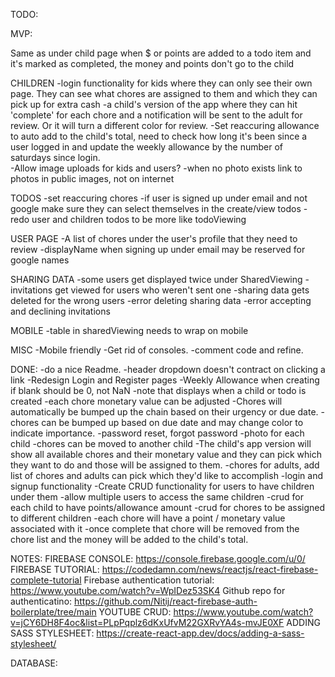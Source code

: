 TODO:

MVP:

<!-- Under user page, todos should be similar to todo page, with colored due dates -->

Same as under child page
when $ or points are added to a todo item and it's marked as completed, the money and points don't go to the child

<!-- weird animation of navbar buttons on click -->
<!-- create a home page when not logged in that tells about the app and has a register and login button -->
<!-- -todo Counter updates when a new todo for the current user is added, not only on reload -->

CHILDREN
-login functionality for kids where they can only see their own page. They can see what chores are assigned to them and which they can pick up for extra cash
-a child's version of the app where they can hit 'complete' for each chore and a notification will be sent to the adult for review. Or it will turn a different color for review.
-Set reaccuring allowance to auto add to the child's total, need to check how long it's been since a user logged in and update the weekly allowance by the number of saturdays since login.  
-Allow image uploads for kids and users?
-when no photo exists link to photos in public images, not on internet

TODOS
-set reaccuring chores
-if user is signed up under email and not google make sure they can select themselves in the create/view todos
-redo user and children todos to be more like todoViewing

USER PAGE
-A list of chores under the user's profile that they need to review
-displayName when signing up under email may be reserved for google names

SHARING DATA
-some users get displayed twice under SharedViewing
-invitations get viewed for users who weren't sent one
-sharing data gets deleted for the wrong users
-error deleting sharing data
-error accepting and declining invitations

MOBILE
-table in sharedViewing needs to wrap on mobile

MISC
-Mobile friendly
-Get rid of consoles.
-comment code and refine.

DONE:
-do a nice Readme.
-header dropdown doesn't contract on clicking a link
-Redesign Login and Register pages
-Weekly Allowance when creating if blank should be 0, not NaN
-note that displays when a child or todo is created
-each chore monetary value can be adjusted
-Chores will automatically be bumped up the chain based on their urgency or due date.
-chores can be bumped up based on due date and may change color to indicate importance.
-password reset, forgot password
-photo for each child
-chores can be moved to another child
-The child's app version will show all available chores and their monetary value and they can pick which they want to do and those will be assigned to them.
-chores for adults, add list of chores and adults can pick which they'd like to accomplish
-login and signup functionality
-Create CRUD functionality for users to have children under them
-allow multiple users to access the same children
-crud for each child to have points/allowance amount
-crud for chores to be assigned to different children
-each chore will have a point / monetary value associated with it
-once complete that chore will be removed from the chore list and the money will be added to the child's total.

NOTES:
FIREBASE CONSOLE: https://console.firebase.google.com/u/0/
FIREBASE TUTORIAL: https://codedamn.com/news/reactjs/react-firebase-complete-tutorial
Firebase authentication tutorial: https://www.youtube.com/watch?v=WpIDez53SK4
Github repo for authenticatino: https://github.com/Nitij/react-firebase-auth-boilerplate/tree/main
YOUTUBE CRUD: https://www.youtube.com/watch?v=jCY6DH8F4oc&list=PLpPqplz6dKxUfvM22GXRvYA4s-mvJE0XF
ADDING SASS STYLESHEET: https://create-react-app.dev/docs/adding-a-sass-stylesheet/

DATABASE:

